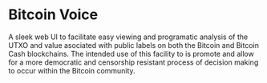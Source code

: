 # Bitcoin Voice
A sleek web UI to facilitate easy viewing and programatic analysis of the UTXO and value asociated with public labels on both the Bitcoin and Bitcoin Cash blockchains. The intended use of this facility to is promote and allow for a more democratic and censorship resistant process of decision making to occur within the Bitcoin community.
